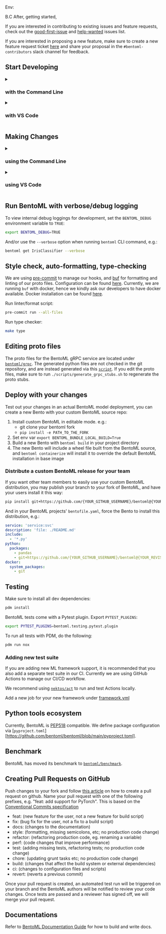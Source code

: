 Env:

B.C
After,
getting started,

If you are interested in contributing to existing issues and feature requests, check out the [good-first-issue](https://github.com/bentoml/BentoML/issues?q=is%3Aopen+is%3Aissue+label%3Agood-first-issue) and [help-wanted](https://github.com/bentoml/BentoML/issues?q=is%3Aopen+is%3Aissue+label%3Ahelp-wanted) issues list.

If you are interested in proposing a new feature, make sure to create a new feature request ticket [here](https://github.com/bentoml/BentoML/issues/new/choose) and share your proposal in the `#bentoml-contributors` slack channel for feedback.

## Start Developing

<details><summary><h3>with the Command Line</h3></summary>

1. Make sure to have [Git](https://git-scm.com/),
   [pip](https://pip.pypa.io/en/stable/installation/),
   [Python3.9+](https://www.python.org/downloads/), and
   [PDM](https://pdm.fming.dev/latest/) installed.

   Optionally, make sure to have [GNU Make](https://www.gnu.org/software/make/)
   available on your system if you aren't using a UNIX-based system for a better
   developer experience. If you don't want to use `make` then please refer to
   the [Makefile](./Makefile) for specific commands on a given make target.

2. Fork the BentoML project on [GitHub](https://github.com/bentoml/BentoML).

3. Clone the source code from your fork of BentoML's GitHub repository:

   ```bash
   git clone git@github.com:username/BentoML.git && cd BentoML
   ```

4. Add the BentoML upstream remote to your local BentoML clone:

   ```bash
   git remote add upstream git@github.com:bentoml/BentoML.git
   ```

5. Configure git to pull from the upstream remote:

   ```bash
   git switch main # ensure you're on the main branch
   git fetch upstream --tags
   git branch --set-upstream-to=upstream/main
   ```

6. Install BentoML in editable and all development dependencies:

   ```bash
   pdm install -G all
   pre-commit install
   ```

   This installs BentoML with editable mode via `pdm` and development
   dependencies in a isolated environment. If you wish not to setup within an
   isolated environment, pass `--no-isolation` to pdm

   > **Note**: Make sure to prepend `pdm run` to all commands within this guide
   > if you are using isolated environment via `pdm`.

7. Test the BentoML installation either with `bash`:

   ```bash
   bentoml --version
   ```

   or in a Python session:

   ```python
   import bentoml
   print(bentoml.__version__)
   ```

</details>

<details><summary><h3>with VS Code</h3></summary>

1. Confirm that you have the following installed:

   - [Python3.9+](https://www.python.org/downloads/)
   - VS Code with the [Python](https://marketplace.visualstudio.com/items?itemName=ms-python.python) and [Pylance](https://marketplace.visualstudio.com/items?itemName=ms-python.vscode-pylance) extensions

2. Fork the BentoML project on [GitHub](https://github.com/bentoml/BentoML).

3. Clone the GitHub repository:

   1. Open the command palette with Ctrl+Shift+P and type in 'clone'.
   2. Select 'Git: Clone(Recursive)'.
   3. Clone BentoML.

4. Add an BentoML upstream remote:

   1. Open the command palette and enter 'add remote'.
   2. Select 'Git: Add Remote'.
   3. Press enter to select 'Add remote' from GitHub.
   4. Enter https://github.com/bentoml/BentoML.git to select the BentoML repository.
   5. Name your remote 'upstream'.

5. Pull from the BentoML upstream remote to your main branch:

   1. Open the command palette and enter 'checkout'.
   2. Select 'Git: Checkout to...'
   3. Choose 'main' to switch to the main branch.
   4. Open the command palette again and enter 'pull from'.
   5. Click on 'Git: Pull from...'
   6. Select 'upstream'.

6. Open a new terminal by clicking the Terminal dropdown at the top of the window, followed by the 'New Terminal' option. Next, add a virtual environment with this command:
   ```bash
   python -m venv .venv
   ```
7. Click yes if a popup suggests switching to the virtual environment. Otherwise, go through these steps:

   1. Open any python file in the directory.
   2. Select the interpreter selector on the blue status bar at the bottom of the editor.
      ![vscode-status-bar](https://user-images.githubusercontent.com/489344/166984038-75f1f4bd-c896-43ee-a7ee-1b57fda359a3.png)

   3. Switch to the path that includes .venv from the dropdown at the top.
      ![vscode-select-venv](https://user-images.githubusercontent.com/489344/166984060-170d25f5-a91f-41d3-96f4-4db3c21df7c8.png)

8. Update your PowerShell execution policies. Win+x followed by the 'a' key opens the admin Windows PowerShell. Enter the following command to allow the virtual environment activation script to run:
   ```
   Set-ExecutionPolicy -ExecutionPolicy RemoteSigned -Scope CurrentUser
   ```
   </details>

## Making Changes

<details><summary><h3>using the Command Line</h3></summary>

1. Make sure you're on the main branch.

   ```bash
   git switch main
   ```

2. Use the git pull command to retrieve content from the BentoML Github repository.

   ```bash
   git pull
   ```

3. Create a new branch and switch to it.

   ```bash
   git switch -c my-new-branch-name
   ```

4. Make your changes!

5. Use the git add command to save the state of files you have changed.

   ```bash
   git add <names of the files you have changed>
   ```

6. Commit your changes.

   ```bash
   git commit
   ```

7. Push all changes to your fork on GitHub.
   ```bash
   git push
   ```
   </details>

<details><summary><h3>using VS Code</h3></summary>

1. Switch to the main branch:

   1. Open the command palette with Ctrl+Shift+P.
   2. Search for 'Git: Checkout to...'
   3. Select 'main'.

2. Pull from the upstream remote:

   1. Open the command palette.
   2. Enter and select 'Git: Pull...'
   3. Select 'upstream'.

3. Create and change to a new branch:

   1. Type in 'Git: Create Branch...' in the command palette.
   2. Enter a branch name.

4. Make your changes!

5. Stage all your changes:

   1. Enter and select 'Git: Stage All Changes...' in the command palette.

6. Commit your changes:

   1. Open the command palette and enter 'Git: Commit'.

7. Push your changes:
   1. Enter and select 'Git: Push...' in the command palette.

</details>

## Run BentoML with verbose/debug logging

To view internal debug loggings for development, set the `BENTOML_DEBUG` environment variable to `TRUE`:

```bash
export BENTOML_DEBUG=TRUE
```

And/or use the `--verbose` option when running `bentoml` CLI command, e.g.:

```bash
bentoml get IrisClassifier --verbose
```

## Style check, auto-formatting, type-checking

We are using [pre-commit](https://pre-commit.com/) to manage our hooks, and
[buf](https://github.com/bufbuild/buf) for formatting and linting of our proto
files. Configuration can be found [here](./src/bentoml/grpc/buf.yaml). Currently, we
are running `buf` with docker, hence we kindly ask our developers to have docker
available. Docker installation can be found
[here](https://docs.docker.com/get-docker/).

Run linter/format script:

```bash
pre-commit run --all-files
```

Run type checker:

```bash
make type
```

## Editing proto files

The proto files for the BentoML gRPC service are located under [`bentoml/grpc`](./bentoml/grpc/).
The generated python files are not checked in the git repository, and are instead generated via this [`script`](./scripts/generate_grpc_stubs.sh).
If you edit the proto files, make sure to run `./scripts/generate_grpc_stubs.sh` to
regenerate the proto stubs.

## Deploy with your changes

Test out your changes in an actual BentoML model deployment, you can create a new Bento with your custom BentoML source repo:

1. Install custom BentoML in editable mode. e.g.:
   - git clone your bentoml fork
   - `pip install -e PATH_TO_THE_FORK`
2. Set env var `export BENTOML_BUNDLE_LOCAL_BUILD=True`
3. Build a new Bento with `bentoml build` in your project directory
4. The new Bento will include a wheel file built from the BentoML source, and
   `bentoml containerize` will install it to override the default BentoML installation in base image

### Distribute a custom BentoML release for your team

If you want other team members to easily use your custom BentoML distribution, you may publish your
branch to your fork of BentoML, and have your users install it this way:

```bash
pip install git+https://github.com/{YOUR_GITHUB_USERNAME}/bentoml@{YOUR_REVISION}
```

And in your BentoML projects' `bentofile.yaml`, force the Bento to install this distribution, e.g.:

```yaml
service: 'service:svc'
description: 'file: ./README.md'
include:
  - '*.py'
python:
  packages:
    - pandas
    - git+https://github.com/{YOUR_GITHUB_USERNAME}/bentoml@{YOUR_REVISION}
docker:
  system_packages:
    - git
```

## Testing

Make sure to install all dev dependencies:

```bash
pdm install
```

BentoML tests come with a Pytest plugin. Export `PYTEST_PLUGINS`:

```bash
export PYTEST_PLUGINS=bentoml.testing.pytest.plugin
```

To run all tests with PDM, do the following:

```bash
pdm run nox
```

### Adding new test suite

If you are adding new ML framework support, it is recommended that you also add a separate test suite in our CI. Currently we are using GitHub Actions to manage our CI/CD workflow.

We recommend using [`nektos/act`](https://github.com/nektos/act) to run and test Actions locally.

Add a new job for your new framework under [framework.yml](./.github/workflows/frameworks.yml)

## Python tools ecosystem

Currently, BentoML is [PEP518](https://www.python.org/dev/peps/pep-0518/) compatible. We define package configuration via [`pyproject.toml`][https://github.com/bentoml/bentoml/blob/main/pyproject.toml].

## Benchmark

BentoML has moved its benchmark to [`bentoml/benchmark`](https://github.com/bentoml/benchmark).

## Creating Pull Requests on GitHub

Push changes to your fork and follow [this
article](https://help.github.com/en/articles/creating-a-pull-request)
on how to create a pull request on github. Name your pull request
with one of the following prefixes, e.g. "feat: add support for
PyTorch". This is based on the [Conventional Commits
specification](https://www.conventionalcommits.org/en/v1.0.0/#summary)

- feat: (new feature for the user, not a new feature for build script)
- fix: (bug fix for the user, not a fix to a build script)
- docs: (changes to the documentation)
- style: (formatting, missing semicolons, etc; no production code change)
- refactor: (refactoring production code, eg. renaming a variable)
- perf: (code changes that improve performance)
- test: (adding missing tests, refactoring tests; no production code change)
- chore: (updating grunt tasks etc; no production code change)
- build: (changes that affect the build system or external dependencies)
- ci: (changes to configuration files and scripts)
- revert: (reverts a previous commit)

Once your pull request is created, an automated test run will be triggered on
your branch and the BentoML authors will be notified to review your code
changes. Once tests are passed and a reviewer has signed off, we will merge
your pull request.

## Documentations

Refer to [BentoML Documentation Guide](./docs/README.md) for how to build and write
docs.
